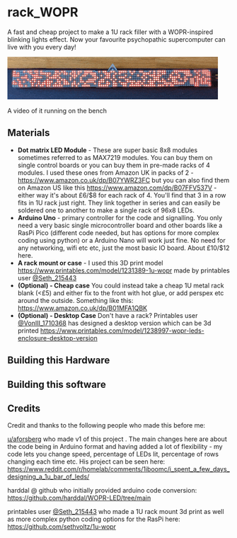 # rack_WOPR

A fast and cheap project to make a 1U rack filler with a WOPR-inspired blinking lights effect. Now your favourite psychopathic supercomputer can live with you every day!

![Gif of WOPR running](https://github.com/elegantalchemist/rack-WOPR/blob/main/photos/WOPR-gifs.gif?raw=true)

A video of it running on the bench

## Materials
* **Dot matrix LED Module** - These are super basic 8x8 modules sometimes referred to as MAX7219 modules. You can buy them on single control boards or you can buy them in pre-made racks of 4 modules. I used these ones from Amazon UK in packs of 2  - https://www.amazon.co.uk/dp/B07YWRZ3FC but you can also find them on Amazon US like this https://www.amazon.com/dp/B07FFV537V - either way it's about £6/$8 for each rack of 4. You'll find that 3 in a row fits in 1U rack just right. They link together in series and can easily be soldered one to another to make a single rack of 96x8 LEDs.
* **Arduino Uno** - primary controller for the code and signalling. You only need a very basic single microcontroller board and other boards like a RasPi Pico (different code needed, but has options for more complex coding using python) or a Arduino Nano will work just fine. No need for any networking, wifi etc etc, just the most basic IO board. About £10/$12 here.
* **A rack mount or case** - I used this 3D print model https://www.printables.com/model/1231389-1u-wopr made by printables user [@Seth_215443](https://www.printables.com/@Seth_215443)
* **(Optional) - Cheap case** You could instead take a cheap 1U metal rack blank (<£5) and either fix to the front with hot glue, or add perspex etc around the outside. Something like this: https://www.amazon.co.uk/dp/B01MFA1QBK
* **(Optional) - Desktop Case** Don't have a rack? Printables user [@VonIII_1710368](https://www.printables.com/@VonIII_1710368) has designed a desktop version which can be 3d printed https://www.printables.com/model/1238997-wopr-leds-enclosure-desktop-version

## Building this Hardware


## Building this software

## Credits
Credit and thanks to the following people who made this before me:

[u/aforsberg](https://www.reddit.com/user/aforsberg/) who made v1 of this project . The main changes here are about the code being in Arduino format and having added a lot of flexibility - my code lets you change speed, percentage of LEDs lit, percentage of rows changing each time etc.
His project can be seen here: https://www.reddit.com/r/homelab/comments/1iboomc/i_spent_a_few_days_designing_a_1u_bar_of_leds/

harddal @ github who initially provided arduino code conversion: https://github.com/harddal/WOPR-LED/tree/main

printables user [@Seth_215443](https://www.printables.com/@Seth_215443) who made a 1U rack mount 3d print as well as more complex python coding options for the RasPi here: https://github.com/sethvoltz/1u-wopr
